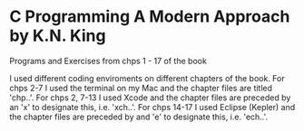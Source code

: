 # C Programming A Modern Approach by K.N. King

Programs and Exercises from chps 1 - 17 of the book 

I used different coding enviroments on different chapters of the book. For chps 2-7 I used the terminal on my Mac and the chapter files are titled 'chp..'. For chps 2, 7-13 I used Xcode and the chapter files are preceded by an 'x' to designate this, i.e. 'xch..'. For chps 14-17 I used Eclipse (Kepler) and the chapter files are preceded by and 'e' to designate this, i.e. 'ech..'. 
